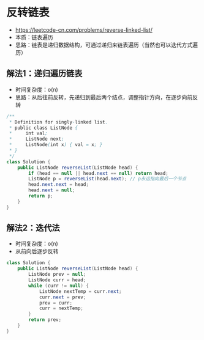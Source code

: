 # 反转链表
- https://leetcode-cn.com/problems/reverse-linked-list/
- 本质：链表遍历
- 思路：链表是递归数据结构，可通过递归来链表遍历（当然也可以迭代方式遍历）

## 解法1：递归遍历链表
- 时间复杂度：o(n)
- 思路：从后往前反转，先递归到最后两个结点，调整指针方向，在逐步向前反转
```java
/**
 * Definition for singly-linked list.
 * public class ListNode {
 *     int val;
 *     ListNode next;
 *     ListNode(int x) { val = x; }
 * }
 */
class Solution {
    public ListNode reverseList(ListNode head) {
        if (head == null || head.next == null) return head;
        ListNode p = reverseList(head.next); // p永远指向最后一个节点
        head.next.next = head;
        head.next = null;
        return p;
    }
}
```

## 解法2：迭代法
- 时间复杂度：o(n)
- 从前向后逐步反转
```java
class Solution {
    public ListNode reverseList(ListNode head) {
        ListNode prev = null;
        ListNode curr = head;
        while (curr != null) {
            ListNode nextTemp = curr.next;
            curr.next = prev;
            prev = curr;
            curr = nextTemp;
        }
        return prev;
    }
}
```


